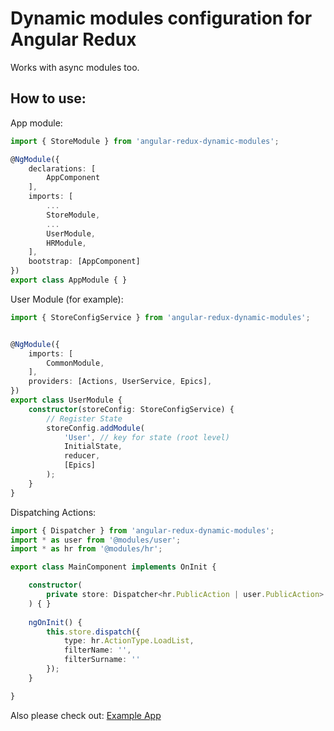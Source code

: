 # Dynamic modules configuration for Angular Redux

Works with async modules too.

## How to use:

App module:

```ts
import { StoreModule } from 'angular-redux-dynamic-modules';

@NgModule({
	declarations: [
		AppComponent
	],
	imports: [
		...
		StoreModule,
		...
		UserModule,
		HRModule,
	],
	bootstrap: [AppComponent]
})
export class AppModule { }

```



User Module (for example):

```ts
import { StoreConfigService } from 'angular-redux-dynamic-modules';


@NgModule({
	imports: [
		CommonModule,
	],
	providers: [Actions, UserService, Epics],
})
export class UserModule {
	constructor(storeConfig: StoreConfigService) {
		// Register State
		storeConfig.addModule(
			'User', // key for state (root level)
			InitialState,
			reducer,
			[Epics]
		);
	}
}
```


Dispatching Actions:

```ts
import { Dispatcher } from 'angular-redux-dynamic-modules';
import * as user from '@modules/user';
import * as hr from '@modules/hr';

export class MainComponent implements OnInit {

	constructor(
		private store: Dispatcher<hr.PublicAction | user.PublicAction>
	) { }
	
	ngOnInit() {
		this.store.dispatch({
			type: hr.ActionType.LoadList,
			filterName: '',
			filterSurname: ''
		});
	}

}
```


Also please check out: 
[Example App](https://github.com/playerx/angular-redux)
